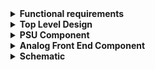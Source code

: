 <link href="style.css" rel="stylesheet"></link>
<details>
<summary>
  <b>Functional requirements</b>
</summary>

- Output waveforms

  - Sine (wave table)
  - Step (varied DC according to step settings)
  - Square (toggled GPIO)
  - Triangle (DAC generator)
  - Sawtooth (DAC generator)
  - Pulse
  - PWM
  - Random/WhiteNoise (DAC generator)

- ~Output waveform MUX/switch to redirect output from MCU pins to Output BNC connector (if needed)~

- Output waveform frequency adjust (using rotary encoder)

- Output waveform DC bias adjust with ext. dual supply PGA (using rotary encoder)

- Output waveform gain/attenuation adjust (using rotary encoder)

- ~Redirect output to internal digital filter (FMAC)~

- Display to show active output waveform and attributes (frequency, DC bias, amplitude, relative gain)

- Input BNC connector for control voltage (to set the output waveform amplitude, trigger the output waveform)

- Output BNC connector for output waveform. 50Ω impedance.

</details>

<details>
<summary>
  <b>Top Level Design</b>
</summary>
  <p><center><img src="diagrams/FunctionGeneratorM4_TopLevel.svg"></p>
</details>

<details>
<summary>
  <b>PSU Component</b>
</summary>
  <p><center><img src="diagrams/FunctionGeneratorM4_PSU.svg"></p>
</details>

<details>
<summary>
  <b>Analog Front End Component</b>
</summary>
  <p><center><img src="diagrams/FunctionGeneratorM4_AnalogFrontEnd.svg"></p>
</details>

<details>
<summary>
  <b>Schematic</b>
</summary>
  <p><a href="schema/FunctionGeneratorCortexM4.pdf">PDF Link</a></p>
<p><center><img src="schema/FunctionGeneratorCortexM4.svg"></p>
<p><center><img src="schema/PSU-PSU.svg"></p>
<p><center><img src="schema/MCU-MCU.svg"></p>
<p><center><img src="schema/AnalogOutput-AnalogOutput.svg"></p>
</details>
